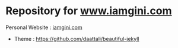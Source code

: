 # Repository for www.iamgini.com

Personal Website : [iamgini.com](https://www.iamgini.com)

- Theme : https://github.com/daattali/beautiful-jekyll